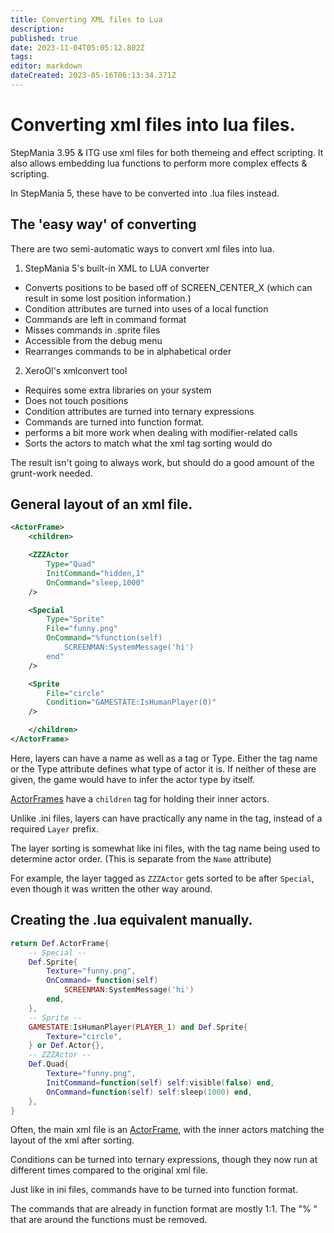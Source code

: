 ```yaml
---
title: Converting XML files to Lua
description: 
published: true
date: 2023-11-04T05:05:12.802Z
tags: 
editor: markdown
dateCreated: 2023-05-16T06:13:34.371Z
---
```


<!-- There's probably a lot that I'm missing in here. If you've got something, please contribute! -->
# Converting xml files into lua files.

StepMania 3.95 & ITG use xml files for both themeing and effect scripting. It also allows embedding lua functions to perform more complex effects & scripting.

In StepMania 5, these have to be converted into .lua files instead.

## The 'easy way' of converting

There are two semi-automatic ways to convert xml files into lua.

1. StepMania 5's built-in XML to LUA converter
- Converts positions to be based off of SCREEN_CENTER_X (which can result in some lost position information.)
- Condition attributes are turned into uses of a local function
- Commands are left in command format
- Misses commands in .sprite files
- Accessible from the debug menu
- Rearranges commands to be in alphabetical order

2. XeroOl's xmlconvert tool
- Requires some extra libraries on your system
- Does not touch positions
- Condition attributes are turned into ternary expressions
- Commands are turned into function format.
- performs a bit more work when dealing with modifier-related calls
- Sorts the actors to match what the xml tag sorting would do

The result isn't going to always work, but should do a good amount of the grunt-work needed.

## General layout of an xml file.

```xml
<ActorFrame>
	<children>

	<ZZZActor
		Type="Quad"
		InitCommand="hidden,1"
		OnCommand="sleep,1000"
	/>

	<Special
		Type="Sprite"
		File="funny.png"
		OnCommand="%function(self)
			SCREENMAN:SystemMessage('hi')
		end"
	/>

	<Sprite
		File="circle"
		Condition="GAMESTATE:IsHumanPlayer(0)"
	/>

	</children>
</ActorFrame>
```

Here, layers can have a name as well as a tag or Type. Either the tag name or the Type attribute defines what type of actor it is. If neither of these are given, the game would have to infer the actor type by itself.

[ActorFrames](/en/dev/actors/actortypes/actorframe/_index#actorframes-and-how-to-build-them) have a `children` tag for holding their inner actors.

Unlike .ini files, layers can have practically any name in the tag, instead of a required `Layer` prefix.

The layer sorting is somewhat like ini files, with the tag name being used to determine actor order. (This is separate from the `Name` attribute)

For example, the layer tagged as `ZZZActor` gets sorted to be after `Special`, even though it was written the other way around.

## Creating the .lua equivalent manually.

```lua
return Def.ActorFrame{
	-- Special --
	Def.Sprite{
		Texture="funny.png",
		OnCommand= function(self)
			SCREENMAN:SystemMessage('hi')
		end,
	},
	-- Sprite --
	GAMESTATE:IsHumanPlayer(PLAYER_1) and Def.Sprite{
		Texture="circle",
	} or Def.Actor{},
	-- ZZZActor --
	Def.Quad{
		Texture="funny.png",
		InitCommand=function(self) self:visible(false) end,
		OnCommand=function(self) self:sleep(1000) end,
	},
}
```

Often, the main xml file is an [ActorFrame](/en/dev/actors/actortypes/actorframe/_index#actorframes-and-how-to-build-them), with the inner actors matching the layout of the xml after sorting.

Conditions can be turned into ternary expressions, though they now run at different times compared to the original xml file.

Just like in ini files, commands have to be turned into function format.

The commands that are already in function format are mostly 1:1. The "% " that are around the functions must be removed.

